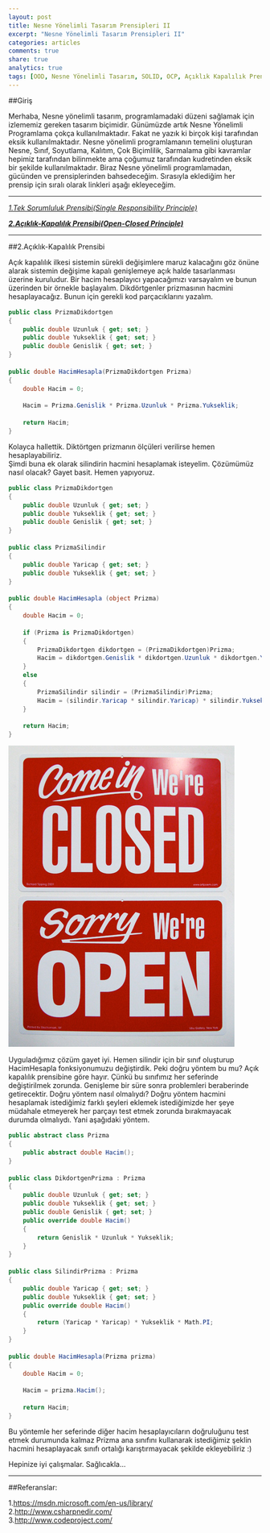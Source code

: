 ```yaml
---
layout: post
title: Nesne Yönelimli Tasarım Prensipleri II
excerpt: "Nesne Yönelimli Tasarım Prensipleri II"
categories: articles
comments: true
share: true
analytics: true
tags: [OOD, Nesne Yönelimli Tasarım, SOLID, OCP, Açıklık Kapalılık Prensibi]
---
```


##Giriş

Merhaba,
Nesne yönelimli tasarım, programlamadaki düzeni sağlamak için izlememiz gereken tasarım biçimidir. 
Günümüzde artık Nesne Yönelimli Programlama çokça kullanılmaktadır. Fakat ne yazık ki birçok kişi tarafından eksik kullanılmaktadır. 
Nesne yönelimli programlamanın temelini oluşturan Nesne, Sınıf, Soyutlama, Kalıtım, Çok Biçimlilik, Sarmalama gibi kavramlar hepimiz 
tarafından bilinmekte ama çoğumuz tarafından kudretinden eksik bir şekilde kullanılmaktadır. Biraz Nesne yönelimli programlamadan, 
gücünden ve prensiplerinden bahsedeceğim. Sırasıyla eklediğim her prensip için sıralı olarak linkleri aşağı ekleyeceğim.

---

*[1.Tek Sorumluluk Prensibi(Single Responsibility Principle)](http://develomer.me/articles/OOD1 "25.08.2015")*

***[2.Açıklık-Kapalılık Prensibi(Open-Closed Principle)](http://develomer.me/articles/OOD2 "25.08.2015")***

---


##2.Açıklık-Kapalılık Prensibi

Açık kapalılık ilkesi sistemin sürekli değişimlere maruz kalacağını göz önüne alarak sistemin değişime kapalı genişlemeye açık halde tasarlanması 
üzerine kuruludur. Bir hacim hesaplayıcı yapacağımızı varsayalım ve bunun üzerinden bir örnekle başlayalım. 
Dikdörtgenler prizmasının hacmini hesaplayacağız. Bunun için gerekli kod parçacıklarını yazalım.

```csharp
public class PrizmaDikdortgen
{
    public double Uzunluk { get; set; }
    public double Yukseklik { get; set; }
    public double Genislik { get; set; }
}

public double HacimHesapla(PrizmaDikdortgen Prizma)
{
    double Hacim = 0;

    Hacim = Prizma.Genislik * Prizma.Uzunluk * Prizma.Yukseklik;

    return Hacim;
}
```

Kolayca hallettik. Diktörtgen prizmanın ölçüleri verilirse hemen hesaplayabiliriz.  
Şimdi buna ek olarak silindirin hacmini hesaplamak isteyelim. Çözümümüz nasıl olacak? Gayet basit. Hemen yapıyoruz.

```csharp
public class PrizmaDikdortgen
{
    public double Uzunluk { get; set; }
    public double Yukseklik { get; set; }
    public double Genislik { get; set; }
}

public class PrizmaSilindir
{
    public double Yaricap { get; set; }
    public double Yukseklik { get; set; }
}

public double HacimHesapla (object Prizma)
{
    double Hacim = 0;

    if (Prizma is PrizmaDikdortgen)
    {
        PrizmaDikdortgen dikdortgen = (PrizmaDikdortgen)Prizma;
        Hacim = dikdortgen.Genislik * dikdortgen.Uzunluk * dikdortgen.Yukseklik;
    }
    else
    {
        PrizmaSilindir silindir = (PrizmaSilindir)Prizma;
        Hacim = (silindir.Yaricap * silindir.Yaricap) * silindir.Yukseklik * Math.PI;
    }

    return Hacim;
}
```

![](../../images/2015-08-25-OOD2/1.png)

Uyguladığımız çözüm gayet iyi. Hemen silindir için bir sınıf oluşturup HacimHesapla fonksiyonumuzu değiştirdik. 
Peki doğru yöntem bu mu? Açık kapalılık prensibine göre hayır. Çünkü bu sınıfımız her seferinde değiştirilmek zorunda. 
Genişleme bir süre sonra problemleri beraberinde getirecektir.  Doğru yöntem nasıl olmalıydı? 
Doğru yöntem hacmini hesaplamak istediğimiz farklı şeyleri eklemek istediğimizde her şeye müdahale etmeyerek her parçayı test etmek zorunda 
bırakmayacak durumda olmalıydı. Yani aşağıdaki yöntem.

```csharp
public abstract class Prizma
{
    public abstract double Hacim();
}

public class DikdortgenPrizma : Prizma
{
    public double Uzunluk { get; set; }
    public double Yukseklik { get; set; }
    public double Genislik { get; set; }
    public override double Hacim()
    {
        return Genislik * Uzunluk * Yukseklik;
    }
}

public class SilindirPrizma : Prizma
{
    public double Yaricap { get; set; }
    public double Yukseklik { get; set; }
    public override double Hacim()
    {
        return (Yaricap * Yaricap) * Yukseklik * Math.PI;
    }
}

public double HacimHesapla(Prizma prizma)
{
    double Hacim = 0;

    Hacim = prizma.Hacim();

    return Hacim;
}
```

Bu yöntemle her seferinde diğer hacim hesaplayıcıların doğruluğunu test etmek durumunda kalmaz Prizma ana sınıfını kullanarak istediğimiz 
şeklin hacmini hesaplayacak sınıfı ortalığı karıştırmayacak şekilde ekleyebiliriz :)

Hepinize iyi çalışmalar. Sağlıcakla...

---

##Referanslar:

1.<https://msdn.microsoft.com/en-us/library/>  
2.<http://www.csharpnedir.com/>  
3.<http://www.codeproject.com/>  
